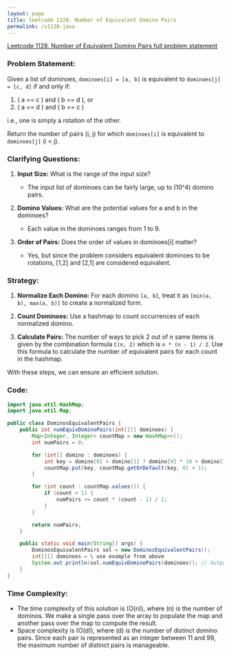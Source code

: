 ```yaml
---
layout: page
title: leetcode 1128. Number of Equivalent Domino Pairs
permalink: /s1128-java
---
```

[Leetcode 1128. Number of Equivalent Domino Pairs full problem statement](https://algoadvance.github.io/algoadvance/l1128)
### Problem Statement:

Given a list of dominoes, `dominoes[i] = [a, b]` is equivalent to `dominoes[j] = [c, d]` if and only if:

1. \( a == c \) and \( b == d \), or
2. \( a == d \) and \( b == c \)

i.e., one is simply a rotation of the other.

Return the number of pairs (i, j) for which `dominoes[i]` is equivalent to `dominoes[j]` (i < j).

### Clarifying Questions:

1. **Input Size:** What is the range of the input size?
    - The input list of dominoes can be fairly large, up to \(10^4\) domino pairs.

2. **Domino Values:** What are the potential values for a and b in the dominoes?
    - Each value in the dominoes ranges from 1 to 9.

3. **Order of Pairs:** Does the order of values in dominoes[i] matter?
    - Yes, but since the problem considers equivalent dominoes to be rotations, [1,2] and [2,1] are considered equivalent.

### Strategy:

1. **Normalize Each Domino:** For each domino `[a, b]`, treat it as `[min(a, b), max(a, b)]` to create a normalized form.
  
2. **Count Dominoes:** Use a hashmap to count occurrences of each normalized domino.

3. **Calculate Pairs:** The number of ways to pick 2 out of n same items is given by the combination formula `C(n, 2)` which is `n * (n - 1) / 2`. Use this formula to calculate the number of equivalent pairs for each count in the hashmap.

With these steps, we can ensure an efficient solution.

### Code:

```java
import java.util.HashMap;
import java.util.Map;

public class DominosEquivalentPairs {
    public int numEquivDominoPairs(int[][] dominoes) {
        Map<Integer, Integer> countMap = new HashMap<>();
        int numPairs = 0;

        for (int[] domino : dominoes) {
            int key = domino[0] < domino[1] ? domino[0] * 10 + domino[1] : domino[1] * 10 + domino[0];
            countMap.put(key, countMap.getOrDefault(key, 0) + 1);
        }

        for (int count : countMap.values()) {
            if (count > 1) {
                numPairs += count * (count - 1) / 2;
            }
        }

        return numPairs;
    }

    public static void main(String[] args) {
        DominosEquivalentPairs sol = new DominosEquivalentPairs();
        int[][] dominoes = \ use example from above
        System.out.println(sol.numEquivDominoPairs(dominoes)); // Output: 1
    }
}
```

### Time Complexity:

- The time complexity of this solution is \(O(n)\), where \(n\) is the number of dominos. We make a single pass over the array to populate the map and another pass over the map to compute the result.
- Space complexity is \(O(d)\), where \(d\) is the number of distinct domino pairs. Since each pair is represented as an integer between 11 and 99, the maximum number of distinct pairs is manageable.